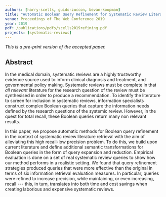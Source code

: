 ```yaml
---
authors: [harry-scells, guido-zuccon, bevan-koopman]
title: "Automatic Boolean Query Refinement for Systematic Review Literature Search "
venue: Proceedings of The Web Conference 2019
year: 2019
pdf: /publications/pdfs/scells2019refining.pdf
projects: [systematic-reviews] 
---
```


*This is a pre-print version of the accepted paper.*

## Abstract

In the medical domain, systematic reviews are a highly trustworthy evidence source used to inform clinical diagnosis and treatment, and governmental policy making. Systematic reviews must be complete in that _all relevant_ literature for the research question of the review must be synthesised in order to produce a recommendation. To identify the literature to screen for inclusion in systematic reviews, information specialists construct complex Boolean queries that capture the information needs defined by the research questions of the systemic review. 
However, in the quest for total recall, these Boolean queries return many non relevant results.

In this paper, we propose automatic methods for Boolean query refinement in the context of systematic review literature retrieval with the aim of alleviating this high recall-low precision problem. To do this, we build upon current literature and define additional semantic transformations for Boolean queries in the form of query expansion and reduction. Empirical evaluation is done on a set of real systematic review queries to show how our method performs in a realistic setting.
We found that query refinement strategies produced queries that were more effective than the original in terms of six information retrieval evaluation measures. In particular, queries were refined  to increase precision, while maintaining, or even increasing, recall --- this, in turn, translates into both time and cost savings when creating laborious and expensive systematic reviews.
